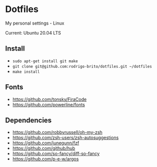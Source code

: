 # Dotfiles

My personal settings - Linux

Current: Ubuntu 20.04 LTS

## Install
- `sudo apt-get install git make`
- `git clone git@github.com:rodrigo-brito/dotfiles.git ~/dotfiles`
- `make install`

## Fonts
- https://github.com/tonsky/FiraCode
- https://github.com/powerline/fonts

## Dependencies
- https://github.com/robbyrussell/oh-my-zsh
- https://github.com/zsh-users/zsh-autosuggestions
- https://github.com/junegunn/fzf
- https://github.com/github/hub
- https://github.com/so-fancy/diff-so-fancy
- https://github.com/p-e-w/argos
